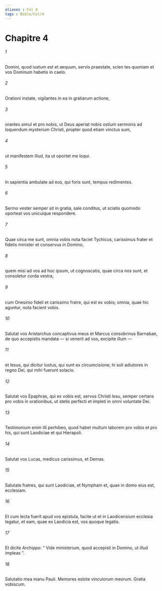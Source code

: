 ```yaml
---
aliases : Col 4
tags : Bible/Col/4
---
```


# Chapitre 4

###### 1
Domini, quod iustum est et aequum, servis praestate, scien tes quoniam et vos Dominum habetis in caelo.
###### 2
Orationi instate, vigilantes in ea in gratiarum actione, 
###### 3
orantes simul et pro nobis, ut Deus aperiat nobis ostium sermonis ad loquendum mysterium Christi, propter quod etiam vinctus sum, 
###### 4
ut manifestem illud, ita ut oportet me loqui. 
###### 5
In sapientia ambulate ad eos, qui foris sunt, tempus redimentes. 
###### 6
Sermo vester semper sit in gratia, sale conditus, ut sciatis quomodo oporteat vos unicuique respondere.
###### 7
Quae circa me sunt, omnia vobis nota faciet Tychicus, carissimus frater et fidelis minister et conservus in Domino, 
###### 8
quem misi ad vos ad hoc ipsum, ut cognoscatis, quae circa nos sunt, et consoletur corda vestra, 
###### 9
cum Onesimo fideli et carissimo fratre, qui est ex vobis; omnia, quae hic aguntur, nota facient vobis.
###### 10
Salutat vos Aristarchus concaptivus meus et Marcus consobrinus Barnabae, de quo accepistis mandata — si venerit ad vos, excipite illum — 
###### 11
et Iesus, qui dicitur Iustus, qui sunt ex circumcisione; hi soli adiutores in regno Dei, qui mihi fuerunt solacio. 
###### 12
Salutat vos Epaphras, qui ex vobis est, servus Christi Iesu, semper certans pro vobis in orationibus, ut stetis perfecti et impleti in omni voluntate Dei. 
###### 13
Testimonium enim illi perhibeo, quod habet multum laborem pro vobis et pro his, qui sunt Laodiciae et qui Hierapoli. 
###### 14
Salutat vos Lucas, medicus carissimus, et Demas. 
###### 15
Salutate fratres, qui sunt Laodiciae, et Nympham et, quae in domo eius est, ecclesiam. 
###### 16
Et cum lecta fuerit apud vos epistula, facite ut et in Laodicensium ecclesia legatur, et eam, quae ex Laodicia est, vos quoque legatis. 
###### 17
Et dicite Archippo: “ Vide ministerium, quod accepisti in Domino, ut illud impleas ”.
###### 18
Salutatio mea manu Pauli. Memores estote vinculorum meorum. Gratia vobiscum.
